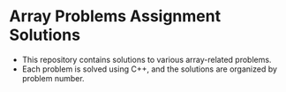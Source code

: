# Array Problems Assignment Solutions

- This repository contains solutions to various array-related problems.
- Each problem is solved using C++, and the solutions are organized by problem number.

